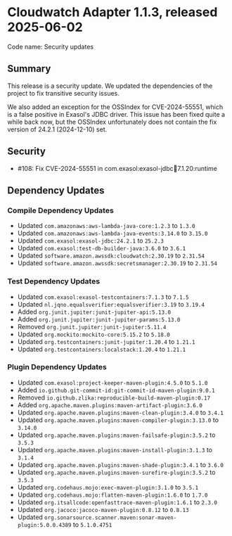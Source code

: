 # Cloudwatch Adapter 1.1.3, released 2025-06-02

Code name: Security updates

## Summary

This release is a security update. We updated the dependencies of the project to fix transitive security issues.

We also added an exception for the OSSIndex for CVE-2024-55551, which is a false positive in Exasol's JDBC driver.
This issue has been fixed quite a while back now, but the OSSIndex unfortunately does not contain the fix version of 24.2.1 (2024-12-10) set.

## Security

* #108: Fix CVE-2024-55551 in com.exasol:exasol-jdbc:jar:7.1.20:runtime

## Dependency Updates

### Compile Dependency Updates

* Updated `com.amazonaws:aws-lambda-java-core:1.2.3` to `1.3.0`
* Updated `com.amazonaws:aws-lambda-java-events:3.14.0` to `3.15.0`
* Updated `com.exasol:exasol-jdbc:24.2.1` to `25.2.3`
* Updated `com.exasol:test-db-builder-java:3.6.0` to `3.6.1`
* Updated `software.amazon.awssdk:cloudwatch:2.30.19` to `2.31.54`
* Updated `software.amazon.awssdk:secretsmanager:2.30.19` to `2.31.54`

### Test Dependency Updates

* Updated `com.exasol:exasol-testcontainers:7.1.3` to `7.1.5`
* Updated `nl.jqno.equalsverifier:equalsverifier:3.19` to `3.19.4`
* Added `org.junit.jupiter:junit-jupiter-api:5.13.0`
* Added `org.junit.jupiter:junit-jupiter-params:5.13.0`
* Removed `org.junit.jupiter:junit-jupiter:5.11.4`
* Updated `org.mockito:mockito-core:5.15.2` to `5.18.0`
* Updated `org.testcontainers:junit-jupiter:1.20.4` to `1.21.1`
* Updated `org.testcontainers:localstack:1.20.4` to `1.21.1`

### Plugin Dependency Updates

* Updated `com.exasol:project-keeper-maven-plugin:4.5.0` to `5.1.0`
* Added `io.github.git-commit-id:git-commit-id-maven-plugin:9.0.1`
* Removed `io.github.zlika:reproducible-build-maven-plugin:0.17`
* Added `org.apache.maven.plugins:maven-artifact-plugin:3.6.0`
* Updated `org.apache.maven.plugins:maven-clean-plugin:3.4.0` to `3.4.1`
* Updated `org.apache.maven.plugins:maven-compiler-plugin:3.13.0` to `3.14.0`
* Updated `org.apache.maven.plugins:maven-failsafe-plugin:3.5.2` to `3.5.3`
* Updated `org.apache.maven.plugins:maven-install-plugin:3.1.3` to `3.1.4`
* Updated `org.apache.maven.plugins:maven-shade-plugin:3.4.1` to `3.6.0`
* Updated `org.apache.maven.plugins:maven-surefire-plugin:3.5.2` to `3.5.3`
* Updated `org.codehaus.mojo:exec-maven-plugin:3.1.0` to `3.5.1`
* Updated `org.codehaus.mojo:flatten-maven-plugin:1.6.0` to `1.7.0`
* Updated `org.itsallcode:openfasttrace-maven-plugin:1.6.1` to `2.3.0`
* Updated `org.jacoco:jacoco-maven-plugin:0.8.12` to `0.8.13`
* Updated `org.sonarsource.scanner.maven:sonar-maven-plugin:5.0.0.4389` to `5.1.0.4751`

